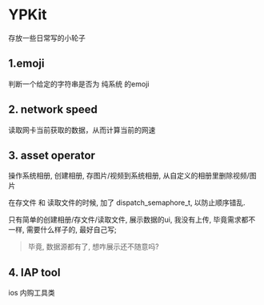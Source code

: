 # YPKit

存放一些日常写的小轮子

## 1.emoji
判断一个给定的字符串是否为 纯系统 的emoji
 
## 2. network speed
读取网卡当前获取的数据，从而计算当前的网速

## 3. asset operator
操作系统相册, 创建相册, 存图片/视频到系统相册, 从自定义的相册里删除视频/图片

在存文件 和 读取文件的时候, 加了 dispatch_semaphore_t, 以防止顺序错乱.

只有简单的创建相册/存文件/读取文件, 展示数据的ui, 我没有上传, 毕竟需求都不一样, 需要什么样子的, 最好自己写;

> 毕竟, 数据源都有了, 想咋展示还不随意吗?

## 4. IAP tool
ios 内购工具类
